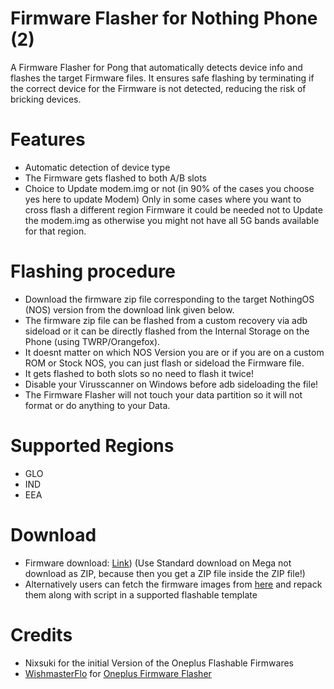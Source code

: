 # Firmware Flasher for Nothing Phone (2)

A Firmware Flasher for Pong that automatically detects device info and flashes the target Firmware files. It ensures safe flashing by terminating if the correct device for the Firmware is not detected, reducing the risk of bricking devices.

# Features
 - Automatic detection of device type
 - The Firmware gets flashed to both A/B slots
 - Choice to Update modem.img or not (in 90% of the cases you choose yes here to update Modem)
   Only in some cases where you want to cross flash a different region Firmware it could be needed
   not to Update the modem.img as otherwise you might not have all 5G bands available for that region.

# Flashing procedure
- Download the firmware zip file corresponding to the target NothingOS (NOS) version from the download link given below.
- The firmware zip file can be flashed from a custom recovery via adb sideload or it can be directly flashed from the Internal Storage on the Phone (using TWRP/Orangefox).
- It doesnt matter on which NOS Version you are or if you are on a custom ROM or Stock NOS, you can just flash or sideload the Firmware file.
- It gets flashed to both slots so no need to flash it twice!
- Disable your Virusscanner on Windows before adb sideloading the file!
- The Firmware Flasher will not touch your data partition so it will not format or do anything to your Data.

# Supported Regions
- GLO
- IND
- EEA

# Download
- Firmware download: [Link](https://drive.google.com/drive/folders/1F-LD3pjx7mrjzpEYGvoeZ81s1ZUxXvQz?usp=sharing)) (Use Standard download on Mega not download as ZIP, because then you get a ZIP file inside the ZIP file!)
- Alternatively users can fetch the firmware images from [here](https://github.com/spike0en/Pong_Archive) and repack them along with script in a supported flashable template

# Credits
- Nixsuki for the initial Version of the Oneplus Flashable Firmwares
- [WishmasterFlo](https://github.com/Wishmasterflo) for [Oneplus Firmware Flasher](https://github.com/Wishmasterflo/Firmware_flasher)
